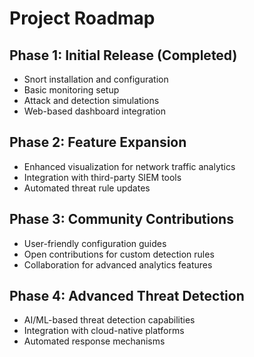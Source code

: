 # Project Roadmap

## Phase 1: Initial Release (Completed)
- Snort installation and configuration
- Basic monitoring setup
- Attack and detection simulations
- Web-based dashboard integration

## Phase 2: Feature Expansion
- Enhanced visualization for network traffic analytics
- Integration with third-party SIEM tools
- Automated threat rule updates

## Phase 3: Community Contributions
- User-friendly configuration guides
- Open contributions for custom detection rules
- Collaboration for advanced analytics features

## Phase 4: Advanced Threat Detection
- AI/ML-based threat detection capabilities
- Integration with cloud-native platforms
- Automated response mechanisms
